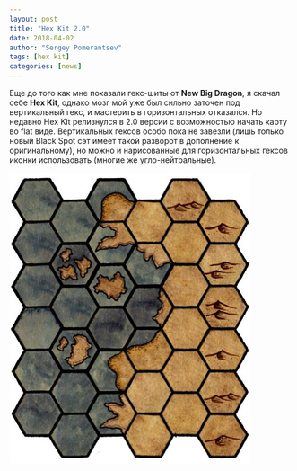 ```yaml
---
layout: post
title: "Hex Kit 2.0"
date: 2018-04-02
author: "Sergey Pomerantsev"
tags: [hex kit]
categories: [news]
---
```


Еще до того как мне показали гекс-шиты от **New Big Dragon**, я скачал себе **Hex Kit**, однако мозг мой уже был сильно заточен под вертикальный гекс, и мастерить в горизонтальных отказался. Но недавно Hex Kit релизнулся в 2.0 версии с возможностью начать карту во flat виде. Вертикальных гексов особо пока не завезли (лишь только новый Black Spot сэт имеет такой разворот в дополнение к оригинальному), но можно и нарисованные для горизонтальных гексов иконки использовать (многие же угло-нейтральные).

![](/assets/images/hex_kit_1.jpg)
